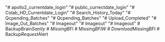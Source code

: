 "# apollo2_currentdate_login" 
"# public_currectdate_login" 
"# Colab_HD_Currentdate_Login" 
"# Search_History_Today" 
"# Qcpending_Batches" 
"# Qcpending_Batches" 
"# Upload_Completed" 
"# Image_Out_Batches" 
"# Imageout" 
"# Imageout" 
"# Imageout" 
#   B a c k u p B r a i n _ S a n i t y  
 #   M i s s i n g _ B F I  
 #   M i s s i n g _ B F I W  
 #   D o w n l o a d _ M i s s i n g B F I  
 #   B a c k u p _ R e q u e s t _ A l e r t  
 
